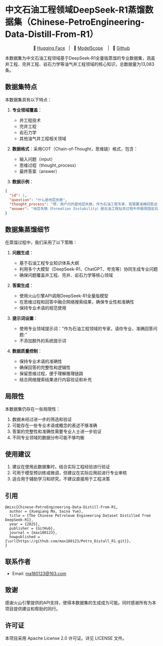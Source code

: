
# 中文石油工程领域DeepSeek-R1蒸馏数据集（Chinese-PetroEngineering-Data-Distill-From-R1）

<p align="center">
🤗 <a href="https://huggingface.co/datasets/max180123/Chinese-PetroEngineering-Data-Distill-From-R1">Hugging Face</a>&nbsp&nbsp | &nbsp&nbsp🤖 <a href="https://modelscope.cn/datasets/max0123/Chinese-PetroEngineering-Data-Distill-From-R1">ModelScope</a> &nbsp&nbsp | &nbsp&nbsp🚀 <a href="https://github.com/max180123/Petro_Distall_R1.git">Github</a>
</p>

本数据集为中文石油工程领域基于DeepSeek-R1全量版蒸馏的专业数据集，涵盖井工程、完井工程、岩石力学等油气井工程领域的核心知识，总数据量为13,083条。

## 数据集特点

本数据集具有以下特点：

1. **专业领域覆盖**：
   - 井工程技术
   - 完井工程
   - 岩石力学
   - 其他油气井工程相关领域

2. **数据格式**：采用COT（Chain-of-Thought，思维链）格式，包含：
   - 输入问题（input）
   - 思维过程（thought_process）
   - 最终答案（answer）

3. **数据示例**：
```json
{
  "id": 1,
  "question": "什么是地层失稳",
  "thought_process": "嗯，用户问的是地层失稳，作为石油工程专家，我需要准确回答这个问题。首先，地层失稳在钻井过程中确实是个大问题，可能导致井壁坍塌、卡钻甚至井喷。我应该先定义清楚什么是地层失稳，然后解释它的成因...",
  "answer": "地层失稳（Formation Instability）是石油工程钻井过程中井眼周围岩石因力学或化学作用失去原有平衡状态，导致井壁坍塌、缩径或发生塑性变形等破坏的现象..."
}
```

## 数据集蒸馏细节

在蒸馏过程中，我们采用了以下策略：

1. **问题生成**：
   - 基于石油工程专业知识体系大纲
   - 利用多个大模型（DeepSeek-R1、ChatGPT、夸克等）协同生成专业问题
   - 确保问题覆盖井工程、完井、岩石力学等核心领域

2. **答案生成**：
   - 使用火山引擎API调用DeepSeek-R1全量版模型
   - 在思维过程和回答中融合网络搜索结果，确保专业性和准确性
   - 保持专业术语的规范使用

3. **提示词设置**：
   - 使用专业领域提示词："作为石油工程领域的专家，请你专业、准确回答问题:"
   - 不添加额外的系统提示词

4. **数据质量控制**：
   - 保持专业术语的准确性
   - 确保回答的完整性和逻辑性
   - 保留思维过程，便于理解推理链路
   - 结合网络搜索结果进行内容验证和补充

## 局限性

本数据集仍存在一些局限性：

1. 数据未经过进一步的筛选和验证
2. 可能存在一些专业术语或概念的表述不够准确
3. 答案的完整性和准确性需要专业人士进一步验证
4. 不同专业领域的数据分布可能不够均衡

## 使用建议

1. 建议在使用此数据集时，结合实际工程经验进行验证
2. 可用于模型预训练或微调，但建议在实际应用前进行专业审核
3. 适合用于辅助学习和研究，不建议直接用于工程决策

## 引用

```text
@misc{Chinese-PetroEngineering-Data-Distill-From-R1,
  author = {Xueqiang Ma, Saina Yue},
  title = {The Chinese Petroleum Engineering Dataset Distilled from DeepSeek-R1},
  year = {2025},
  publisher = {GitHub},
  journal = {max180123},
  howpublished = {\url{https://github.com/max180123/Petro_Distall_R1.git}},
}
```

## 联系作者
- Email: ma180123@163.com

## 致谢

感谢火山引擎提供的API支持，使得本数据集的生成成为可能。同时感谢所有为本项目提供建议和帮助的同行。

## 许可证

本项目采用 Apache License 2.0 许可证。详见 LICENSE 文件。
